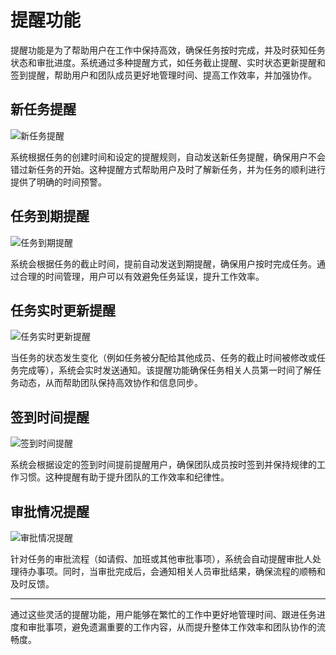 # 提醒功能

提醒功能是为了帮助用户在工作中保持高效，确保任务按时完成，并及时获知任务状态和审批进度。系统通过多种提醒方式，如任务截止提醒、实时状态更新提醒和签到提醒，帮助用户和团队成员更好地管理时间、提高工作效率，并加强协作。

## 新任务提醒
![新任务提醒](/images/remind_1.png)

系统根据任务的创建时间和设定的提醒规则，自动发送新任务提醒，确保用户不会错过新任务的开始。这种提醒方式帮助用户及时了解新任务，并为任务的顺利进行提供了明确的时间预警。

## 任务到期提醒
![任务到期提醒](/images/remind_2.png)

系统会根据任务的截止时间，提前自动发送到期提醒，确保用户按时完成任务。通过合理的时间管理，用户可以有效避免任务延误，提升工作效率。

## 任务实时更新提醒
![任务实时更新提醒](/images/remind_3.png)

当任务的状态发生变化（例如任务被分配给其他成员、任务的截止时间被修改或任务完成等），系统会实时发送通知。该提醒功能确保任务相关人员第一时间了解任务动态，从而帮助团队保持高效协作和信息同步。

## 签到时间提醒
![签到时间提醒](/images/remind_4.png)

系统会根据设定的签到时间提前提醒用户，确保团队成员按时签到并保持规律的工作习惯。这种提醒有助于提升团队的工作效率和纪律性。

## 审批情况提醒
![审批情况提醒](/images/remind_5.png)

针对任务的审批流程（如请假、加班或其他审批事项），系统会自动提醒审批人处理待办事项。同时，当审批完成后，会通知相关人员审批结果，确保流程的顺畅和及时反馈。

---

通过这些灵活的提醒功能，用户能够在繁忙的工作中更好地管理时间、跟进任务进度和审批事项，避免遗漏重要的工作内容，从而提升整体工作效率和团队协作的流畅度。